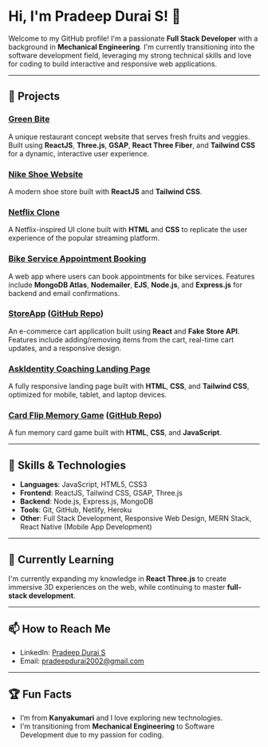 # Hi, I'm Pradeep Durai S! 👋

Welcome to my GitHub profile! I'm a passionate **Full Stack Developer** with a background in **Mechanical Engineering**. I'm currently transitioning into the software development field, leveraging my strong technical skills and love for coding to build interactive and responsive web applications.

---

## 🚀 Projects

### [Green Bite](https://greenbite.pradeepdurai.com/)
A unique restaurant concept website that serves fresh fruits and veggies. Built using **ReactJS**, **Three.js**, **GSAP**, **React Three Fiber**, and **Tailwind CSS** for a dynamic, interactive user experience.

### [Nike Shoe Website](https://nikeyy.pradeepdurai.com/)
A modern shoe store built with **ReactJS** and **Tailwind CSS**.

### [Netflix Clone](https://github.com/Prady555555/NetflixClone)
A Netflix-inspired UI clone built with **HTML** and **CSS** to replicate the user experience of the popular streaming platform.

### [Bike Service Appointment Booking](https://github.com/Prady555555/BikeServiceApp)
A web app where users can book appointments for bike services. Features include **MongoDB Atlas**, **Nodemailer**, **EJS**, **Node.js**, and **Express.js** for backend and email confirmations.

### [StoreApp](https://pradystore.netlify.app/) ([GitHub Repo](https://github.com/Prady555555/StoreAppReactGuvi))
An e-commerce cart application built using **React** and **Fake Store API**. Features include adding/removing items from the cart, real-time cart updates, and a responsive design.

### [AskIdentity Coaching Landing Page](https://pradeepcoaching.netlify.app/)
A fully responsive landing page built with **HTML**, **CSS**, and **Tailwind CSS**, optimized for mobile, tablet, and laptop devices.

### [Card Flip Memory Game](https://pradeepcardflipgame.netlify.app/) ([GitHub Repo](https://github.com/Prady555555/cardFlipGameGuvi))
A fun memory card game built with **HTML**, **CSS**, and **JavaScript**.

---

## 💼 Skills & Technologies

- **Languages**: JavaScript, HTML5, CSS3
- **Frontend**: ReactJS, Tailwind CSS, GSAP, Three.js
- **Backend**: Node.js, Express.js, MongoDB
- **Tools**: Git, GitHub, Netlify, Heroku
- **Other**: Full Stack Development, Responsive Web Design, MERN Stack, React Native (Mobile App Development)

---

## 🌱 Currently Learning

I'm currently expanding my knowledge in **React Three.js** to create immersive 3D experiences on the web, while continuing to master **full-stack development**.

---

## 📫 How to Reach Me

- LinkedIn: [Pradeep Durai S](https://www.linkedin.com/in/pradeep-durai-8b1648216/)
- Email: [pradeepdurai2002@gmail.com](mailto:pradeepdurai2002@gmail.com)

---

## 🏆 Fun Facts

- I’m from **Kanyakumari** and I love exploring new technologies.
- I'm transitioning from **Mechanical Engineering** to Software Development due to my passion for coding.
